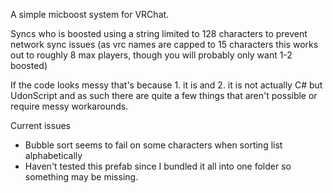 A simple micboost system for VRChat.

Syncs who is boosted using a string limited to 128 characters to prevent network sync issues (as vrc names are capped to 15 characters this works out to roughly 8 max players, though you will probably only want 1-2 boosted)

If the code looks messy that's because 1. it is and 2. it is not actually C# but UdonScript and as such there are quite a few things that aren't possible or require messy workarounds.

Current issues
- Bubble sort seems to fail on some characters when sorting list alphabetically
- Haven't tested this prefab since I bundled it all into one folder so something may be missing.